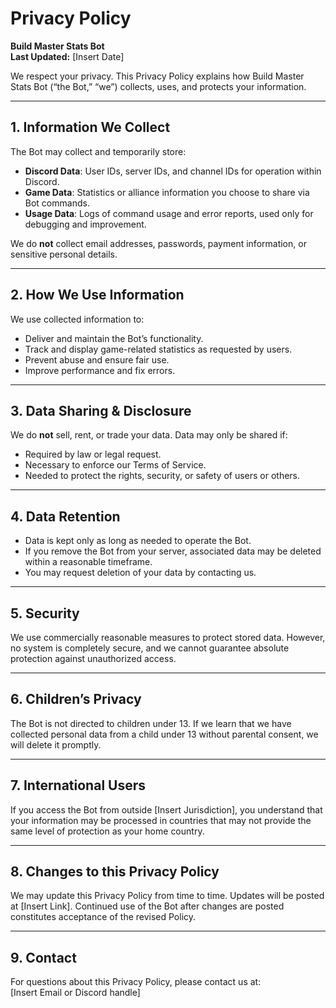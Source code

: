 # Privacy Policy  
**Build Master Stats Bot**  
**Last Updated:** [Insert Date]

We respect your privacy. This Privacy Policy explains how Build Master Stats Bot (“the Bot,” “we”) collects, uses, and protects your information.  

---

## 1. Information We Collect
The Bot may collect and temporarily store:  
- **Discord Data**: User IDs, server IDs, and channel IDs for operation within Discord.  
- **Game Data**: Statistics or alliance information you choose to share via Bot commands.  
- **Usage Data**: Logs of command usage and error reports, used only for debugging and improvement.  

We do **not** collect email addresses, passwords, payment information, or sensitive personal details.  

---

## 2. How We Use Information
We use collected information to:  
- Deliver and maintain the Bot’s functionality.  
- Track and display game-related statistics as requested by users.  
- Prevent abuse and ensure fair use.  
- Improve performance and fix errors.  

---

## 3. Data Sharing & Disclosure
We do **not** sell, rent, or trade your data. Data may only be shared if:  
- Required by law or legal request.  
- Necessary to enforce our Terms of Service.  
- Needed to protect the rights, security, or safety of users or others.  

---

## 4. Data Retention
- Data is kept only as long as needed to operate the Bot.  
- If you remove the Bot from your server, associated data may be deleted within a reasonable timeframe.  
- You may request deletion of your data by contacting us.  

---

## 5. Security
We use commercially reasonable measures to protect stored data. However, no system is completely secure, and we cannot guarantee absolute protection against unauthorized access.  

---

## 6. Children’s Privacy
The Bot is not directed to children under 13. If we learn that we have collected personal data from a child under 13 without parental consent, we will delete it promptly.  

---

## 7. International Users
If you access the Bot from outside [Insert Jurisdiction], you understand that your information may be processed in countries that may not provide the same level of protection as your home country.  

---

## 8. Changes to this Privacy Policy
We may update this Privacy Policy from time to time. Updates will be posted at [Insert Link]. Continued use of the Bot after changes are posted constitutes acceptance of the revised Policy.  

---

## 9. Contact
For questions about this Privacy Policy, please contact us at:  
[Insert Email or Discord handle]  

